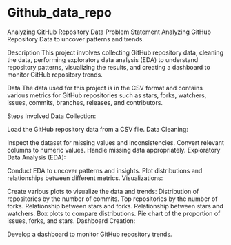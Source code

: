 # Github_data_repo
Analyzing GitHub Repository Data
Problem Statement
Analyzing GitHub Repository Data to uncover patterns and trends.

Description
This project involves collecting GitHub repository data, cleaning the data, performing exploratory data analysis (EDA) to understand repository patterns, visualizing the results, and creating a dashboard to monitor GitHub repository trends.

Data
The data used for this project is in the CSV format and contains various metrics for GitHub repositories such as stars, forks, watchers, issues, commits, branches, releases, and contributors.

Steps Involved
Data Collection:

Load the GitHub repository data from a CSV file.
Data Cleaning:

Inspect the dataset for missing values and inconsistencies.
Convert relevant columns to numeric values.
Handle missing data appropriately.
Exploratory Data Analysis (EDA):

Conduct EDA to uncover patterns and insights.
Plot distributions and relationships between different metrics.
Visualizations:

Create various plots to visualize the data and trends:
Distribution of repositories by the number of commits.
Top repositories by the number of forks.
Relationship between stars and forks.
Relationship between stars and watchers.
Box plots to compare distributions.
Pie chart of the proportion of issues, forks, and stars.
Dashboard Creation:

Develop a dashboard to monitor GitHub repository trends.
